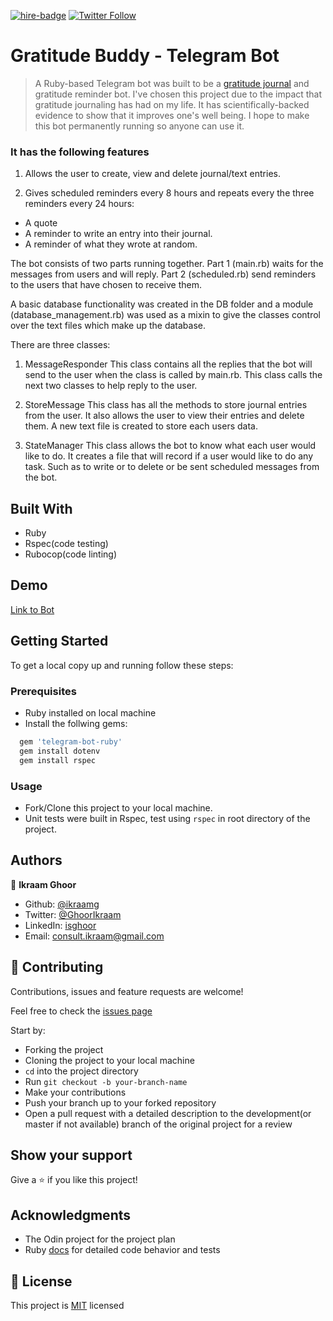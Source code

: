 [![hire-badge](https://img.shields.io/badge/Consult%20/%20Hire%20Ikraam-Click%20to%20Contact-brightgreen)](mailto:consult.ikraam@gmail.com) [![Twitter Follow](https://img.shields.io/twitter/follow/GhoorIkraam?label=Follow%20Ikraam%20on%20Twitter&style=social)](https://twitter.com/GhoorIkraam)

# Gratitude Buddy - Telegram Bot

> A Ruby-based Telegram bot was built to be a [gratitude journal](https://en.wikipedia.org/wiki/Gratitude_journal) and gratitude reminder bot. I've chosen this project due to the impact that gratitude journaling has had on my life. It has scientifically-backed evidence to show that it improves one's well being. I hope to make this bot permanently running so anyone can use it.

### It has the following features

1. Allows the user to create, view and delete journal/text entries.

2. Gives scheduled reminders every 8 hours and repeats every the three reminders every 24 hours:

- A quote
- A reminder to write an entry into their journal.
- A reminder of what they wrote at random.

The bot consists of two parts running together.
Part 1 (main.rb) waits for the messages from users and will reply.
Part 2 (scheduled.rb) send reminders to the users that have chosen to receive them.

A basic database functionality was created in the DB folder and a module (database_management.rb) was used as a mixin to give the classes control over the text files which make up the database.

There are three classes:

1. MessageResponder
This class contains all the replies that the bot will send to the user when the class is called by main.rb. This class calls the next two classes to help reply to the user.

2. StoreMessage
This class has all the methods to store journal entries from the user. It also allows the user to view their entries and delete them. A new text file is created to store each users data.

3. StateManager
This class allows the bot to know what each user would like to do. It creates a file that will record if a user would like to do any task. Such as to write or to delete or be sent scheduled messages from the bot.

## Built With

- Ruby
- Rspec(code testing)
- Rubocop(code linting)

## Demo

[Link to Bot](http://t.me/gratitude_buddy_bot)

## Getting Started

To get a local copy up and running follow these steps:

### Prerequisites

- Ruby installed on local machine
- Install the follwing gems:

``` Ruby
  gem 'telegram-bot-ruby'
  gem install dotenv
  gem install rspec
```

### Usage

- Fork/Clone this project to your local machine.
- Unit tests were built in Rspec, test using ```rspec``` in root directory of the project.

## Authors

👤 **Ikraam Ghoor**

- Github: [@ikraamg](https://github.com/ikraamg)
- Twitter: [@GhoorIkraam](https://twitter.com/GhoorIkraam)
- LinkedIn: [isghoor](https://linkedin.com/isghoor)
- Email: [consult.ikraam@gmail.com](mailto:consult.ikraam@gmail.com)

## 🤝 Contributing

Contributions, issues and feature requests are welcome!

Feel free to check the [issues page](https://github.com/ikraamg/Enumerable-Methods/issues)

Start by:

- Forking the project
- Cloning the project to your local machine
- `cd` into the project directory
- Run `git checkout -b your-branch-name`
- Make your contributions
- Push your branch up to your forked repository
- Open a pull request with a detailed description to the development(or master if not available) branch of the original project for a review

## Show your support

Give a ⭐️ if you like this project!

## Acknowledgments

- The Odin project for the project plan
- Ruby [docs](https://ruby-doc.org/core-2.6.5/Enumerable.html) for detailed code behavior and tests

## 📝 License

This project is [MIT](LICENSE) licensed
